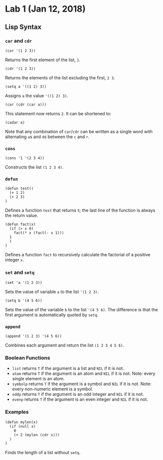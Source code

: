 # Lab 1 (Jan 12, 2018)
## Lisp Syntax
###  `car` and `cdr`
```
(car '(1 2 3))
```
Returns the first element of the list, `1`.
```
(cdr '(1 2 3))
```
Returns the elements of the list excluding the first, `2 3`.
```
(setq a '((1 2) 3))
```
Assigns `a` the value `'((1 2) 3)`.
```
(car (cdr (car a)))
```
This statement now returns `2`. It can be shortened to:
```
(cadar a)
```
Note that any combination of `car`/`cdr` can be written as a single word with alternating `a`s and `d`s between the `c` and  `r`. 

### `cons`
```
(cons '1 '(2 3 4))
```
Constructs the list `(1 2 3 4)`.

### `defun`
```
(defun test()
  (+ 1 2)
  (+ 2 3)
)
```
Defines a function `test` that returns `5`; the last line of the function is always the return value.
```
(defun fact(x)
  (if (> x 0) 
    fact(* x (fact(- x 1)))
  1
  )
)
```
Defines a function `fact` to recursively calculate the factorial of a positive integer `x`.

### `set` and `setq`
```
(set 'a '(1 2 3))
```
Sets the value of variable `a` to the list `'(1 2 3)`.
```
(setq b '(4 5 6))
```
Sets the value of the variable `b` to the list `'(4 5 6)`. The difference is that the first argument is automatically quoted by `setq`.

### `append`
```
(append '(1 2 3) '(4 5 6))
```
Combines each argument and return the list `(1 2 3 4 5 6)`.

### Boolean Functions
* `list` returns `T` if the argument is a list and `NIL` if it is not.
* `atom` returns `T` if the argument is an atom and `NIL` if it is not. Note: every single element is an atom.
* `symbolp` returns `T` if the argument is a symbol and `NIL` if it is not. Note: every non-numeric element is a symbol.
* `oddp` returns `T` if the argument is an odd integer and `NIL` if it is not.
* `evenp` returns `T` if the argument is an even integer and `NIL` if it is not.

### Examples
```
(defun mylen(x)
  (if (null x)
    0
    (+ 2 (mylen (cdr x)))
  )
)
```
Finds the length of a list without `setq`.

